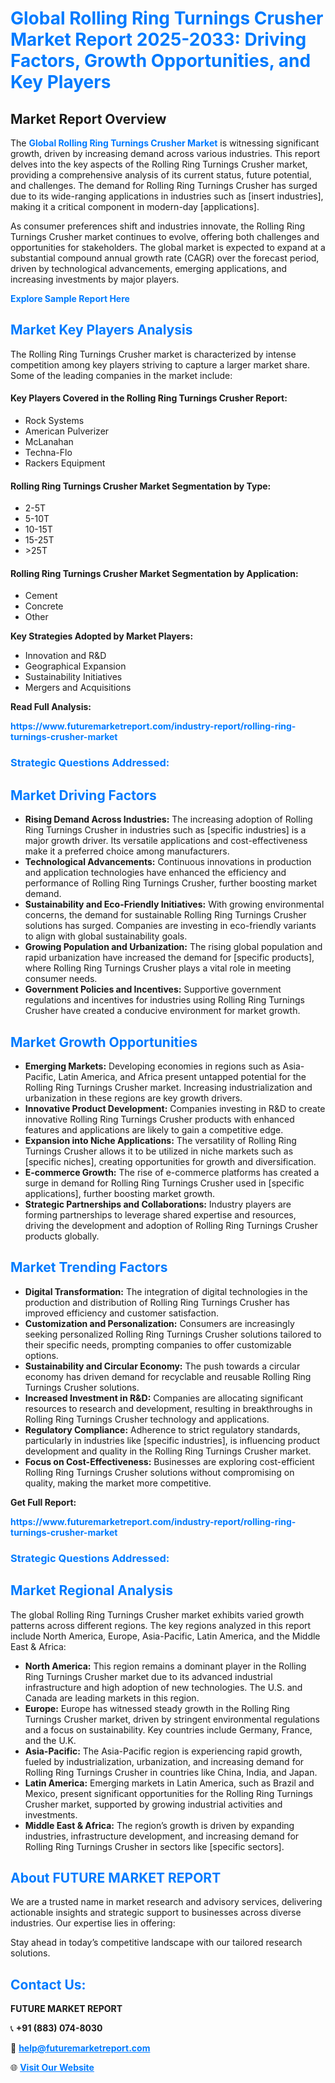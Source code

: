 <h1 style="color: #007BFF;">Global Rolling Ring Turnings Crusher Market Report 2025-2033: Driving Factors, Growth Opportunities, and Key Players</h1>

<section id="overview">
<h2>Market Report Overview</h2>
<p>The <a href="https://www.futuremarketreport.com/industry-report/rolling-ring-turnings-crusher-market" style="color: #007BFF; text-decoration: none;"><strong>Global Rolling Ring Turnings Crusher Market</strong></a> is witnessing significant growth, driven by increasing demand across various industries. This report delves into the key aspects of the Rolling Ring Turnings Crusher market, providing a comprehensive analysis of its current status, future potential, and challenges. The demand for Rolling Ring Turnings Crusher has surged due to its wide-ranging applications in industries such as [insert industries], making it a critical component in modern-day [applications].</p>
<p>As consumer preferences shift and industries innovate, the Rolling Ring Turnings Crusher market continues to evolve, offering both challenges and opportunities for stakeholders. The global market is expected to expand at a substantial compound annual growth rate (CAGR) over the forecast period, driven by technological advancements, emerging applications, and increasing investments by major players.</p>
</section>

<section id="overview">
<p><a href="https://www.futuremarketreport.com/request-sample/reportId=86385" style="color: #007BFF; text-decoration: none;"><strong>Explore Sample Report Here</strong></a></p>
</section>

<section id="key-players">
<h2 style="color: #007BFF;">Market Key Players Analysis</h2>
<p>The Rolling Ring Turnings Crusher market is characterized by intense competition among key players striving to capture a larger market share. Some of the leading companies in the market include:</p>
<h4>Key Players Covered in the Rolling Ring Turnings Crusher Report:</h4>
<ul><li>Rock Systems</li><li>American Pulverizer</li><li>McLanahan</li><li>Techna-Flo</li><li>Rackers Equipment</li></ul>
<h4>Rolling Ring Turnings Crusher Market Segmentation by Type:</h4>
<ul><li>2-5T</li><li>5-10T</li><li>10-15T</li><li>15-25T</li><li>&gt;25T</li></ul>

<h4>Rolling Ring Turnings Crusher Market Segmentation by Application:</h4>
<ul><li>Cement</li><li>Concrete</li><li>Other</li></ul>
<p><strong>Key Strategies Adopted by Market Players:</strong></p>
<ul>
<li>Innovation and R&D</li>
<li>Geographical Expansion</li>
<li>Sustainability Initiatives</li>
<li>Mergers and Acquisitions</li>
</ul>
</section>

<section>
<p><strong>Read Full Analysis: </strong></p><a href="https://www.futuremarketreport.com/industry-report/rolling-ring-turnings-crusher-market" style="color: #007BFF; text-decoration: none;"><strong>https://www.futuremarketreport.com/industry-report/rolling-ring-turnings-crusher-market</strong></a>
<h3 style="color: #007BFF;">Strategic Questions Addressed:</h3>
</section>

<section id="driving-factors">
<h2 style="color: #007BFF;">Market Driving Factors</h2>
<ul>
<li><strong>Rising Demand Across Industries:</strong> The increasing adoption of Rolling Ring Turnings Crusher in industries such as [specific industries] is a major growth driver. Its versatile applications and cost-effectiveness make it a preferred choice among manufacturers.</li>
<li><strong>Technological Advancements:</strong> Continuous innovations in production and application technologies have enhanced the efficiency and performance of Rolling Ring Turnings Crusher, further boosting market demand.</li>
<li><strong>Sustainability and Eco-Friendly Initiatives:</strong> With growing environmental concerns, the demand for sustainable Rolling Ring Turnings Crusher solutions has surged. Companies are investing in eco-friendly variants to align with global sustainability goals.</li>
<li><strong>Growing Population and Urbanization:</strong> The rising global population and rapid urbanization have increased the demand for [specific products], where Rolling Ring Turnings Crusher plays a vital role in meeting consumer needs.</li>
<li><strong>Government Policies and Incentives:</strong> Supportive government regulations and incentives for industries using Rolling Ring Turnings Crusher have created a conducive environment for market growth.</li>
</ul>
</section>

<section id="growth-opportunities">
<h2 style="color: #007BFF;">Market Growth Opportunities</h2>
<ul>
<li><strong>Emerging Markets:</strong> Developing economies in regions such as Asia-Pacific, Latin America, and Africa present untapped potential for the Rolling Ring Turnings Crusher market. Increasing industrialization and urbanization in these regions are key growth drivers.</li>
<li><strong>Innovative Product Development:</strong> Companies investing in R&D to create innovative Rolling Ring Turnings Crusher products with enhanced features and applications are likely to gain a competitive edge.</li>
<li><strong>Expansion into Niche Applications:</strong> The versatility of Rolling Ring Turnings Crusher allows it to be utilized in niche markets such as [specific niches], creating opportunities for growth and diversification.</li>
<li><strong>E-commerce Growth:</strong> The rise of e-commerce platforms has created a surge in demand for Rolling Ring Turnings Crusher used in [specific applications], further boosting market growth.</li>
<li><strong>Strategic Partnerships and Collaborations:</strong> Industry players are forming partnerships to leverage shared expertise and resources, driving the development and adoption of Rolling Ring Turnings Crusher products globally.</li>
</ul>
</section>

<section id="trending-factors">
<h2 style="color: #007BFF;">Market Trending Factors</h2>
<ul>
<li><strong>Digital Transformation:</strong> The integration of digital technologies in the production and distribution of Rolling Ring Turnings Crusher has improved efficiency and customer satisfaction.</li>
<li><strong>Customization and Personalization:</strong> Consumers are increasingly seeking personalized Rolling Ring Turnings Crusher solutions tailored to their specific needs, prompting companies to offer customizable options.</li>
<li><strong>Sustainability and Circular Economy:</strong> The push towards a circular economy has driven demand for recyclable and reusable Rolling Ring Turnings Crusher solutions.</li>
<li><strong>Increased Investment in R&D:</strong> Companies are allocating significant resources to research and development, resulting in breakthroughs in Rolling Ring Turnings Crusher technology and applications.</li>
<li><strong>Regulatory Compliance:</strong> Adherence to strict regulatory standards, particularly in industries like [specific industries], is influencing product development and quality in the Rolling Ring Turnings Crusher market.</li>
<li><strong>Focus on Cost-Effectiveness:</strong> Businesses are exploring cost-efficient Rolling Ring Turnings Crusher solutions without compromising on quality, making the market more competitive.</li>
</ul>
</section>

<section>
<p><strong>Get Full Report: </strong></p><a href="https://www.futuremarketreport.com/industry-report/rolling-ring-turnings-crusher-market" style="color: #007BFF; text-decoration: none;"><strong>https://www.futuremarketreport.com/industry-report/rolling-ring-turnings-crusher-market</strong></a>
<h3 style="color: #007BFF;">Strategic Questions Addressed:</h3>
</section>


<section id="regional-analysis">
<h2 style="color: #007BFF;">Market Regional Analysis</h2>
<p>The global Rolling Ring Turnings Crusher market exhibits varied growth patterns across different regions. The key regions analyzed in this report include North America, Europe, Asia-Pacific, Latin America, and the Middle East & Africa:</p>
<ul>
<li><strong>North America:</strong> This region remains a dominant player in the Rolling Ring Turnings Crusher market due to its advanced industrial infrastructure and high adoption of new technologies. The U.S. and Canada are leading markets in this region.</li>
<li><strong>Europe:</strong> Europe has witnessed steady growth in the Rolling Ring Turnings Crusher market, driven by stringent environmental regulations and a focus on sustainability. Key countries include Germany, France, and the U.K.</li>
<li><strong>Asia-Pacific:</strong> The Asia-Pacific region is experiencing rapid growth, fueled by industrialization, urbanization, and increasing demand for Rolling Ring Turnings Crusher in countries like China, India, and Japan.</li>
<li><strong>Latin America:</strong> Emerging markets in Latin America, such as Brazil and Mexico, present significant opportunities for the Rolling Ring Turnings Crusher market, supported by growing industrial activities and investments.</li>
<li><strong>Middle East & Africa:</strong> The region’s growth is driven by expanding industries, infrastructure development, and increasing demand for Rolling Ring Turnings Crusher in sectors like [specific sectors].</li>
</ul>
</section>

<footer>
<h2 style="color: #007BFF;">About FUTURE MARKET REPORT</h2>
<p>We are a trusted name in market research and advisory services, delivering actionable insights and strategic support to businesses across diverse industries. Our expertise lies in offering:</p>

<p>Stay ahead in today’s competitive landscape with our tailored research solutions.</p>

<h2 style="color: #007BFF;">Contact Us:</h2>
<p><strong>FUTURE MARKET REPORT</strong></p>
<p>📞 <strong>+91 (883) 074-8030</strong></p>
<p>📧 <strong><a href="mailto:help@futuremarketreport.com" style="color: #007BFF;">help@futuremarketreport.com</a></strong></p>
<p>🌐 <strong><a href="https://www.futuremarketreport.com/" style="color: #007BFF;">Visit Our Website</a></strong></p>
</footer>
